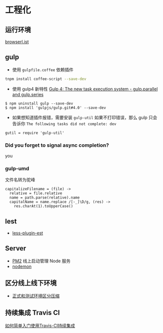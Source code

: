 # 工程化

## 运行环境
[browserl.ist](https://github.com/ai/browserslist)

## gulp
* 使用 `gulpfile.coffee` 依赖插件

```bash
tnpm install coffee-script --save-dev
```

* 使用 gulp4 新特性
[Gulp 4: The new task execution system - gulp.parallel and gulp.series](https://fettblog.eu/gulp-4-parallel-and-series/)

```
$ npm uninstall gulp --save-dev
$ npm install 'gulpjs/gulp.git#4.0' --save-dev
```

* 如果想知道插件报错，需要安装 `gulp-util`
如果不打印错误，那么 gulp 只会告诉你 `The following tasks did not complete: dev`

```
gutil = require 'gulp-util'
```

### Did you forget to signal async completion?
you

### gulp-umd
文件名转为驼峰
```
capitalizeFilename = (file) ->
  relative = file.relative
  name = path.parse(relative).name
  capitalName = name.replace /[-_]\D/g, (res) ->
    res.charAt(1).toUpperCase()
```

## lest
- [less-plugin-est](http://ecomfe.github.io/est/#variables)

## Server
* [PM2](http://pm2.keymetrics.io/) 线上启动管理 Node 服务
* [nodemon](https://nodemon.io/)


## 区分线上线下环境
* [正式和测试环境区分压缩](http://blog.404mzk.com/%E5%8C%BA%E5%88%86%E6%B5%8B%E8%AF%95%E5%92%8C%E6%AD%A3%E5%BC%8F%E7%8E%AF%E5%A2%83.html)

## 持续集成 Travis CI
[如何简单入门使用Travis-CI持续集成](https://github.com/nukc/how-to-use-travis-ci)
